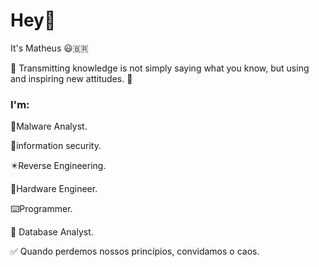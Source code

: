 # Hey👋

It's Matheus 😃🇧🇷

🧾 Transmitting knowledge is not simply saying what you know, but using and inspiring new attitudes. 🧾

### I'm:
:floppy_disk:Malware Analyst.

:robot:information security.

:eight_pointed_black_star:Reverse Engineering.

:minidisc:Hardware Engineer.

:keyboard:Programmer.

:open_file_folder: Database Analyst.

✅ Quando perdemos nossos princípios, convidamos o caos.
